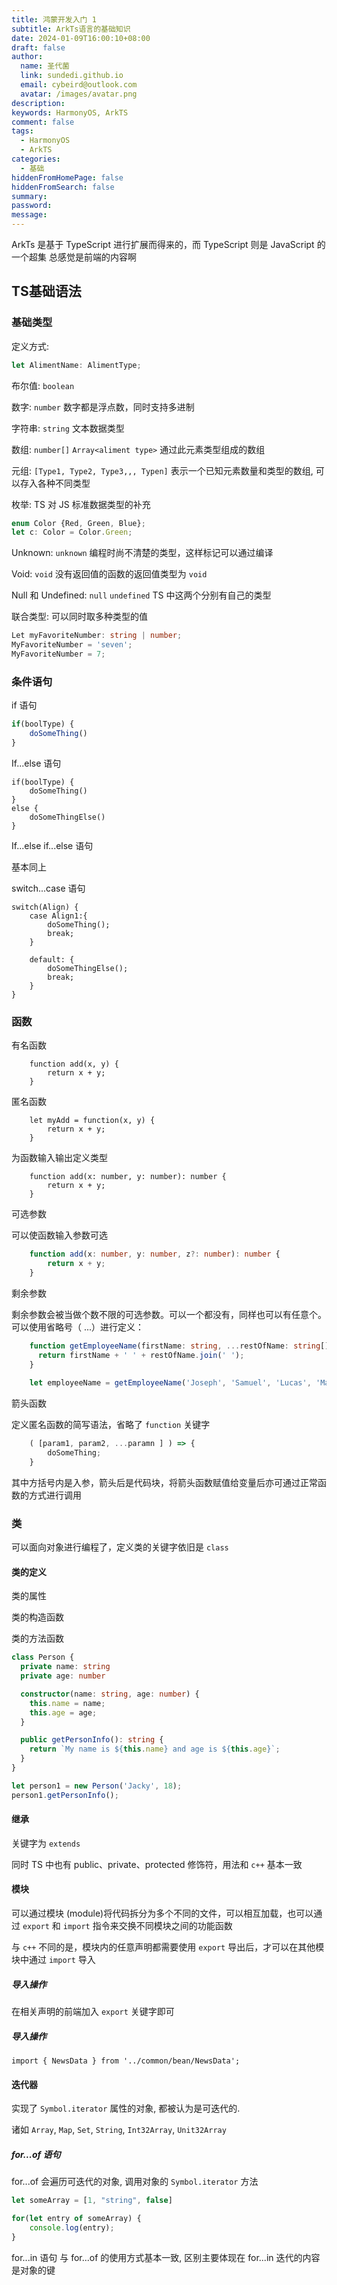 ```yaml
---
title: 鸿蒙开发入门 1
subtitle: ArkTs语言的基础知识
date: 2024-01-09T16:00:10+08:00
draft: false
author:
  name: 圣代菌
  link: sundedi.github.io
  email: cybeird@outlook.com
  avatar: /images/avatar.png
description: 
keywords: HarmonyOS, ArkTS
comment: false
tags:
  - HarmonyOS
  - ArkTS
categories:
  - 基础
hiddenFromHomePage: false
hiddenFromSearch: false
summary: 
password: 
message:
---
```

ArkTs 是基于 TypeScript 进行扩展而得来的，而 TypeScript 则是 JavaScript 的一个超集
总感觉是前端的内容啊
<!--more-->
## TS基础语法
### 基础类型
定义方式: 
```TypeScript
let AlimentName: AlimentType;
```
布尔值: `boolean `

数字: `number` 数字都是浮点数，同时支持多进制

字符串: `string` 文本数据类型

数组: `number[]` `Array<aliment type>` 通过此元素类型组成的数组

元组: `[Type1, Type2, Type3,,, Typen]`  表示一个已知元素数量和类型的数组, 可以存入各种不同类型

枚举: TS 对 JS 标准数据类型的补充
```TypeScript
enum Color {Red, Green, Blue};
let c: Color = Color.Green;
```

Unknown: `unknown` 编程时尚不清楚的类型，这样标记可以通过编译

Void: `void` 没有返回值的函数的返回值类型为 `void`

Null 和 Undefined: `null` `undefined` TS 中这两个分别有自己的类型

联合类型: 可以同时取多种类型的值
```TypeScript
Let myFavoriteNumber: string | number;
MyFavoriteNumber = 'seven';
MyFavoriteNumber = 7;
```
### 条件语句

if 语句
```TypeScript
if(boolType) {
	doSomeThing()
}
```

If...else 语句
```TS
if(boolType) {
	doSomeThing()
} 
else {
	doSomeThingElse()
}
```

If...else if...else 语句

基本同上

switch...case 语句
```TS
switch(Align) {
	case Align1:{
		doSomeThing();
		break;
	}

	default: {
		doSomeThingElse();
		break;
	}
}
```
### 函数

有名函数
```TS
	function add(x, y) {
		return x + y;
	}
```

匿名函数
```TS
	let myAdd = function(x, y) {
		return x + y;
	}
```

为函数输入输出定义类型
```TS
	function add(x: number, y: number): number {
		return x + y;
	}
```

可选参数

可以使函数输入参数可选
```ts
	function add(x: number, y: number, z?: number): number {
		return x + y;
	}
```

剩余参数

剩余参数会被当做个数不限的可选参数。可以一个都没有，同样也可以有任意个。可以使用省略号（ ...）进行定义：

```ts
	function getEmployeeName(firstName: string, ...restOfName: string[]) {
	  return firstName + ' ' + restOfName.join(' ');
	}
	
	let employeeName = getEmployeeName('Joseph', 'Samuel', 'Lucas', 'MacKinzie');
```

箭头函数

定义匿名函数的简写语法，省略了 `function` 关键字
```ts
	( [param1, param2, ...paramn ] ) => {
		doSomeThing;
	}
```
其中方括号内是入参，箭头后是代码块，将箭头函数赋值给变量后亦可通过正常函数的方式进行调用

### 类
可以面向对象进行编程了，定义类的关键字依旧是 `class`
#### 类的定义
类的属性

类的构造函数

类的方法函数

```ts
class Person {
  private name: string
  private age: number

  constructor(name: string, age: number) {
    this.name = name;
    this.age = age;
  }

  public getPersonInfo(): string {
    return `My name is ${this.name} and age is ${this.age}`;
  }
}

let person1 = new Person('Jacky', 18);
person1.getPersonInfo();
```

#### 继承
关键字为 `extends`

同时 TS 中也有 public、private、protected 修饰符，用法和 `c++` 基本一致

#### 模块
可以通过模块 (module)将代码拆分为多个不同的文件，可以相互加载，也可以通过 `export` 和 `import` 指令来交换不同模块之间的功能函数

与 `c++` 不同的是，模块内的任意声明都需要使用 `export` 导出后，才可以在其他模块中通过 `import` 导入

##### 导入操作
在相关声明的前端加入 `export` 关键字即可

##### 导入操作
```
import { NewsData } from '../common/bean/NewsData';
```
#### 迭代器
实现了 `Symbol.iterator` 属性的对象, 都被认为是可迭代的.

诸如 `Array`, `Map`, `Set`, `String`, `Int32Array`, `Unit32Array`

##### for...of 语句
for...of 会遍历可迭代的对象, 调用对象的 `Symbol.iterator` 方法
```ts
let someArray = [1, "string", false]

for(let entry of someArray) {
	console.log(entry);
}
```
for...in 语句
与 for...of 的使用方式基本一致, 区别主要体现在 for...in 迭代的内容是对象的键